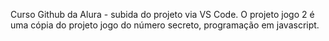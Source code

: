 Curso Github da Alura - subida do projeto via VS Code.
O projeto jogo 2 é uma cópia do projeto jogo do número secreto, programação em javascript.
